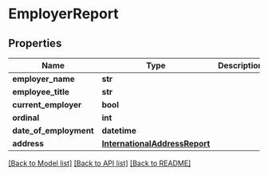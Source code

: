 # EmployerReport


## Properties
Name | Type | Description | Notes
------------ | ------------- | ------------- | -------------
**employer_name** | **str** |  | [optional] 
**employee_title** | **str** |  | [optional] 
**current_employer** | **bool** |  | [optional] 
**ordinal** | **int** |  | [optional] 
**date_of_employment** | **datetime** |  | [optional] 
**address** | [**InternationalAddressReport**](InternationalAddressReport.md) |  | [optional] 

[[Back to Model list]](../README.md#documentation-for-models) [[Back to API list]](../README.md#documentation-for-api-endpoints) [[Back to README]](../README.md)


